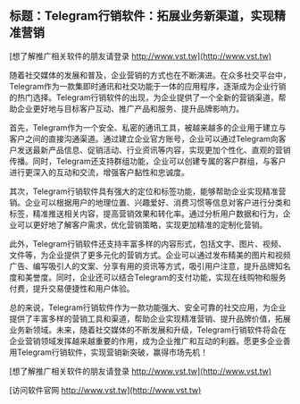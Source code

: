 ## **标题：Telegram行销软件：拓展业务新渠道，实现精准营销**

[想了解推广相关软件的朋友请登录 http://www.vst.tw](http://www.vst.tw)

随着社交媒体的发展和普及，企业营销的方式也在不断演进。在众多社交平台中，Telegram作为一款集即时通讯和社交功能于一体的应用程序，逐渐成为企业行销的热门选择。Telegram行销软件的出现，为企业提供了一个全新的营销渠道，帮助企业更好地与目标客户互动、推广产品和服务、提升品牌影响力。

首先，Telegram作为一个安全、私密的通讯工具，被越来越多的企业用于建立与客户之间的直接沟通渠道。通过建立企业官方账号，企业可以通过Telegram向客户发送最新产品信息、促销活动、行业资讯等内容，实现更加个性化、直观的营销传播。同时，Telegram还支持群组功能，企业可以创建专属的客户群组，与客户进行更深入的互动和交流，增强客户黏性和忠诚度。

其次，Telegram行销软件具有强大的定位和标签功能，能够帮助企业实现精准营销。企业可以根据用户的地理位置、兴趣爱好、消费习惯等信息对客户进行分类和标签，精准推送相关内容，提高营销效果和转化率。通过分析用户数据和行为，企业可以更好地了解客户需求，优化营销策略，实现更加精准的定制化营销。

此外，Telegram行销软件还支持丰富多样的内容形式，包括文字、图片、视频、文件等，为企业提供了更多元化的营销方式。企业可以通过发布精美的图片和视频广告、编写吸引人的文案、分享有用的资讯等方式，吸引用户注意，提升品牌知名度和美誉度。同时，企业还可以结合Telegram的支付功能，实现在线购物和服务付费，提升交易便捷性和用户体验。

总的来说，Telegram行销软件作为一款功能强大、安全可靠的社交应用，为企业提供了丰富多样的营销工具和渠道，帮助企业实现精准营销、提升品牌价值，拓展业务新领域。未来，随着社交媒体的不断发展和升级，Telegram行销软件将会在企业营销领域发挥越来越重要的作用，成为企业推广和互动的利器。愿更多企业善用Telegram行销软件，实现营销新突破，赢得市场先机！

[想了解推广相关软件的朋友请登录 http://www.vst.tw](http://www.vst.tw)


[访问软件官网 http://www.vst.tw](http://www.vst.tw)
